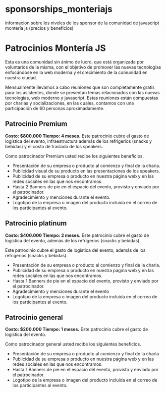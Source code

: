 # sponsorships_monteriajs
informacion sobre los niveles de los sponsor de la comunidad de javascript montería js (precios  y beneficios)


# Patrocinios Montería JS
Esta es una comunidad sin ánimo  de lucro, que está organizada por voluntarios de la misma, con el objetivo de promover las nuevas tecnologías enfocándose en la web moderna y el crecimiento de la comunidad en nuestra ciudad.

Mensualmente llevamos a cabo reuniones que son completamente gratis para los asistentes, donde se presentan temas relacionados con las nuevas tecnologías, web moderno y javascript. Estas reuniones están compuestas por charlas y socializaciones, en las cuales, contamos con una participación de 60 personas aproximadamente.

## Patrocinio Premium 
**Costo: $800.000 Tiempo: 4 meses.** Este patrocinio cubre el gasto de logística del evento, infraestructura además de los refrigerios (snacks y bebidas) y el costo de traslado de los speakers. 

Como patrocinador Premium usted recibe los siguientes beneficios. 

* Presentación de su empresa o producto al comienzo y final de la charla.
* Publicidad visual de su producto en las presentaciones de los speakers. 
* Publicidad de su empresa o producto en nuestra página web y en las redes sociales en las que nos encontramos.  
* Hasta 2 Banners de pie en el espacio del evento, provisto y enviado por el patrocinador.
* Agradecimiento y menciones durante el evento. 
* Logotipo de la empresa o imagen del producto incluida en el correo de los participantes al evento. 

## Patrocinio platinum
**Costo: $400.000 Tiempo: 2 meses.** Este patrocinio cubre el gasto de logística del evento, además de los refrigerios (snacks y bebidas). 

Este patrocinio cubre el gasto de logística del evento, además de los refrigerios (snacks y bebidas). 

* Presentación de su empresa o producto al comienzo y final de la charla.
* Publicidad de su empresa o producto en nuestra página web y en las redes sociales en las que nos encontramos.
* Hasta 1 Banners de pie en el espacio del evento, provisto y enviado por el patrocinador.
* Agradecimiento y menciones durante el evento
* Logotipo de la empresa o imagen del producto incluida en el correo de los participantes al evento. 

## Patrocinio general   
**Costo: $200.000 Tiempo: 1 meses.** Este patrocinio cubre el gasto de logística del evento.

Como patrocinador general  usted recibe los siguientes beneficios. 

* Presentación de su empresa o producto al comienzo y final de la charla
* Publicidad de su empresa o producto en nuestra página web y en las redes sociales en las que nos encontramos.
* Hasta 1 Banners de pie en el espacio del evento, provisto y enviado por el patrocinador. 
* Logotipo de la empresa o imagen del producto incluida en el correo de los participantes al evento. 


